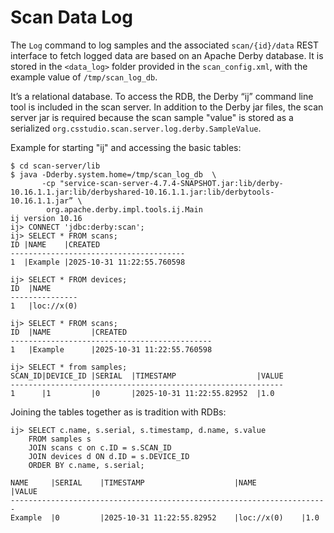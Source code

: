 Scan Data Log
=============

The `Log` command to log samples and the associated `scan/{id}/data` REST interface to fetch logged data
are based on an Apache Derby database.
It is stored in the `<data_log>` folder provided in the `scan_config.xml`,
with the example value of `/tmp/scan_log_db`.

It’s a relational database. To access the RDB, the Derby “ij” command line tool is included in the scan server.
In addition to the Derby jar files, the scan server jar is required because the scan sample "value"
is stored as a serialized `org.csstudio.scan.server.log.derby.SampleValue`.

Example for starting "ij" and accessing the basic tables:

```
$ cd scan-server/lib
$ java -Dderby.system.home=/tmp/scan_log_db  \
       -cp "service-scan-server-4.7.4-SNAPSHOT.jar:lib/derby-10.16.1.1.jar:lib/derbyshared-10.16.1.1.jar:lib/derbytools-10.16.1.1.jar” \
        org.apache.derby.impl.tools.ij.Main
ij version 10.16
ij> CONNECT 'jdbc:derby:scan';
ij> SELECT * FROM scans;
ID |NAME    |CREATED                      
---------------------------------------
1  |Example |2025-10-31 11:22:55.760598

ij> SELECT * FROM devices;
ID  |NAME                                                                                                
---------------
1   |loc://x(0)                                                                                          

ij> SELECT * FROM scans;
ID  |NAME         |CREATED                      
---------------------------------------------
1   |Example      |2025-10-31 11:22:55.760598   

ij> SELECT * from samples;
SCAN_ID|DEVICE_ID |SERIAL  |TIMESTAMP                  |VALUE          
-------------------------------------------------------------
1      |1         |0       |2025-10-31 11:22:55.82952  |1.0            
```

Joining the tables together as is tradition with RDBs:

```
ij> SELECT c.name, s.serial, s.timestamp, d.name, s.value
    FROM samples s
    JOIN scans c on c.ID = s.SCAN_ID
    JOIN devices d ON d.ID = s.DEVICE_ID
    ORDER BY c.name, s.serial;

NAME     |SERIAL    |TIMESTAMP                    |NAME          |VALUE          
-----------------------------------------------------------------------
Example  |0         |2025-10-31 11:22:55.82952    |loc://x(0)    |1.0            
```
